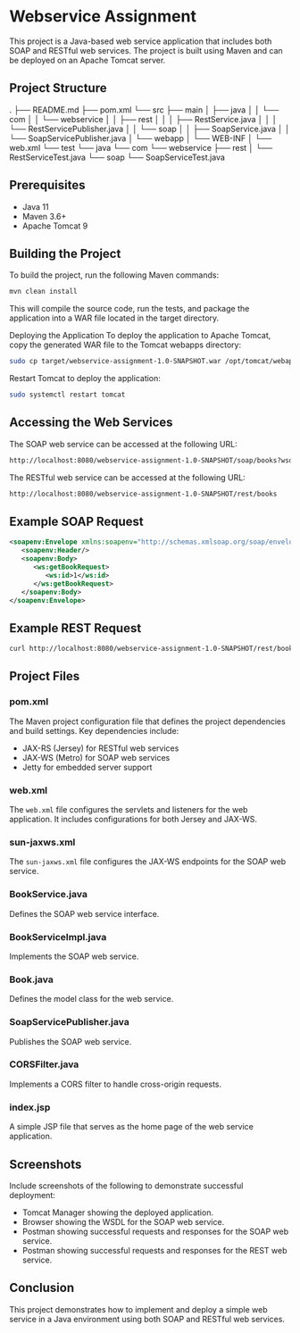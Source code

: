 # Webservice Assignment

This project is a Java-based web service application that includes both SOAP and RESTful web services. The project is built using Maven and can be deployed on an Apache Tomcat server.

## Project Structure

.
├── README.md
├── pom.xml
└── src
    ├── main
    │   ├── java
    │   │   └── com
    │   │       └── webservice
    │   │           ├── rest
    │   │           │   ├── RestService.java
    │   │           │   └── RestServicePublisher.java
    │   │           └── soap
    │   │               ├── SoapService.java
    │   │               └── SoapServicePublisher.java
    │   └── webapp
    │       └── WEB-INF
    │           └── web.xml
    └── test
        └── java
            └── com
                └── webservice
                    ├── rest
                    │   └── RestServiceTest.java
                    └── soap
                        └── SoapServiceTest.java


## Prerequisites

- Java 11
- Maven 3.6+
- Apache Tomcat 9

## Building the Project

To build the project, run the following Maven commands:

```bash
mvn clean install
```

This will compile the source code, run the tests, and package the application into a WAR file located in the target directory.

Deploying the Application
To deploy the application to Apache Tomcat, copy the generated WAR file to the Tomcat webapps directory:

```bash
sudo cp target/webservice-assignment-1.0-SNAPSHOT.war /opt/tomcat/webapps/
```

Restart Tomcat to deploy the application:

```bash
sudo systemctl restart tomcat
```

## Accessing the Web Services

The SOAP web service can be accessed at the following URL:

```bash
http://localhost:8080/webservice-assignment-1.0-SNAPSHOT/soap/books?wsdl
```

The RESTful web service can be accessed at the following URL:

```bash
http://localhost:8080/webservice-assignment-1.0-SNAPSHOT/rest/books
```

## Example SOAP Request

```xml
<soapenv:Envelope xmlns:soapenv="http://schemas.xmlsoap.org/soap/envelope/" xmlns:ws="http://webservice.com/">
   <soapenv:Header/>
   <soapenv:Body>
      <ws:getBookRequest>
         <ws:id>1</ws:id>
      </ws:getBookRequest>
   </soapenv:Body>
</soapenv:Envelope>
```

## Example REST Request

```bash
curl http://localhost:8080/webservice-assignment-1.0-SNAPSHOT/rest/books/1
```


## Project Files

### pom.xml
The Maven project configuration file that defines the project dependencies and build settings. Key dependencies include:
- JAX-RS (Jersey) for RESTful web services
- JAX-WS (Metro) for SOAP web services
- Jetty for embedded server support

### web.xml
The `web.xml` file configures the servlets and listeners for the web application. It includes configurations for both Jersey and JAX-WS.

### sun-jaxws.xml
The `sun-jaxws.xml` file configures the JAX-WS endpoints for the SOAP web service.

### BookService.java
Defines the SOAP web service interface.

### BookServiceImpl.java
Implements the SOAP web service.

### Book.java
Defines the model class for the web service.

### SoapServicePublisher.java
Publishes the SOAP web service.

### CORSFilter.java
Implements a CORS filter to handle cross-origin requests.

### index.jsp
A simple JSP file that serves as the home page of the web service application.

## Screenshots
Include screenshots of the following to demonstrate successful deployment:
- Tomcat Manager showing the deployed application.
- Browser showing the WSDL for the SOAP web service.
- Postman showing successful requests and responses for the SOAP web service.
- Postman showing successful requests and responses for the REST web service.

## Conclusion
This project demonstrates how to implement and deploy a simple web service in a Java environment using both SOAP and RESTful web services.

